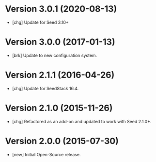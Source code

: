 # Version 3.0.1 (2020-08-13)

* [chg] Update for Seed 3.10+

# Version 3.0.0 (2017-01-13)

* [brk] Update to new configuration system.

# Version 2.1.1 (2016-04-26)

* [chg] Update for SeedStack 16.4.

# Version 2.1.0 (2015-11-26)

* [chg] Refactored as an add-on and updated to work with Seed 2.1.0+.

# Version 2.0.0 (2015-07-30)

* [new] Initial Open-Source release.

